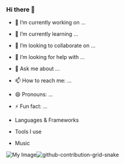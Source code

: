### Hi there 👋

- 🔭 I’m currently working on ...
- 🌱 I’m currently learning ...
- 👯 I’m looking to collaborate on ...
- 🤔 I’m looking for help with ...
- 💬 Ask me about ...
- 📫 How to reach me: ...
- 😄 Pronouns: ...
- ⚡ Fun fact: ...
- Languages & Frameworks

- Tools I use

- Music

![My Image]()![github-contribution-grid-snake](https://user-images.githubusercontent.com/29875899/178776648-b65a890c-fecc-45f8-8d7a-0af60418b46d.svg)


